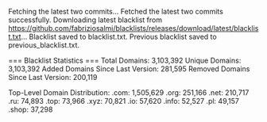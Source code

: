Fetching the latest two commits...
Fetched the latest two commits successfully.
Downloading latest blacklist from https://github.com/fabriziosalmi/blacklists/releases/download/latest/blacklist.txt...
Blacklist saved to blacklist.txt.
Previous blacklist saved to previous_blacklist.txt.

=== Blacklist Statistics ===
Total Domains: 3,103,392
Unique Domains: 3,103,392
Added Domains Since Last Version: 281,595
Removed Domains Since Last Version: 200,119

Top-Level Domain Distribution:
  .com: 1,505,629
  .org: 251,166
  .net: 210,717
  .ru: 74,893
  .top: 73,966
  .xyz: 70,821
  .io: 57,620
  .info: 52,527
  .pl: 49,157
  .shop: 37,298
